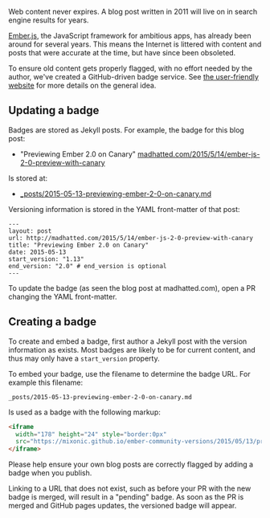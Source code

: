 Web content never expires. A blog post written in 2011 will live on in search
engine results for years.

[Ember.js](http://emberjs.com/), the JavaScript framework for ambitious apps, has already been
around for several years. This means the Internet is littered with content
and posts that were accurate at the time, but have since been obsoleted.

To ensure old content gets properly flagged, with no effort needed by the
author, we've created a GitHub-driven badge service. See
[the user-friendly website](https://mixonic.github.io/ember-community-versions/)
for more details on the general idea.

## Updating a badge

Badges are stored as Jekyll posts. For example, the badge for this blog post:

* "Previewing Ember 2.0 on Canary" [madhatted.com/2015/5/14/ember-js-2-0-preview-with-canary](http://madhatted.com/2015/5/14/ember-js-2-0-preview-with-canary)

Is stored at:

* [\_posts/2015-05-13-previewing-ember-2-0-on-canary.md](https://github.com/mixonic/ember-community-versions/blob/gh-pages/_posts/2015-05-13-previewing-ember-2-0-on-canary.md)

Versioning information is stored in the YAML front-matter of that post:

```
---
layout: post
url: http://madhatted.com/2015/5/14/ember-js-2-0-preview-with-canary
title: "Previewing Ember 2.0 on Canary"
date: 2015-05-13
start_version: "1.13"
end_version: "2.0" # end_version is optional
---
```

To update the badge (as seen the blog post at madhatted.com), open a PR changing
the YAML front-matter.

## Creating a badge

To create and embed a badge, first author a Jekyll post with the version
information as exists. Most badges are likely to be for current content, and
thus may only have a `start_version` property.

To embed your badge, use the filename to determine the badge URL. For example
this filename:

```
_posts/2015-05-13-previewing-ember-2-0-on-canary.md
```

Is used as a badge with the following markup:

```html
<iframe
  width="178" height="24" style="border:0px"
  src="https://mixonic.github.io/ember-community-versions/2015/05/13/previewing-ember-2-0-on-canary.html">
</iframe>
```

Please help ensure your own blog posts are correctly flagged by adding a badge
when you publish.

Linking to a URL that does not exist, such as before your
PR with the new badge is merged, will result in a "pending" badge. As
soon as the PR is merged and GitHub pages updates, the versioned badge will
appear.
